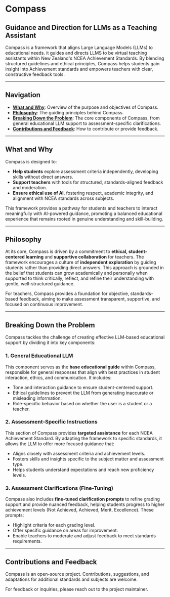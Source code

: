 # Compass
## Guidance and Direction for LLMs as a Teaching Assistant

Compass is a framework that aligns Large Language Models (LLMs) to educational needs. it guides and directs LLMS to be virtual teaching assistants within New Zealand's NCEA Achievement Standards. By blending structured guidelines and ethical principles, Compass helps students gain insight into Achievement standards and empowers teachers with clear, constructive feedback tools.

---

## Navigation

- **[What and Why](#what-and-why)**: Overview of the purpose and objectives of Compass.
- **[Philosophy](#philosophy)**: The guiding principles behind Compass.
- **[Breaking Down the Problem](#breaking-down-the-problem)**: The core components of Compass, from general educational LLM support to assessment-specific clarifications.
- **[Contributions and Feedback](#contributions-and-feedback)**: How to contribute or provide feedback.

---

## What and Why

Compass is designed to:
- **Help students** explore assessment criteria independently, developing skills without direct answers.
- **Support teachers** with tools for structured, standards-aligned feedback and moderation.
- **Ensure ethical use of AI**, fostering respect, academic integrity, and alignment with NCEA standards across subjects.

This framework provides a pathway for students and teachers to interact meaningfully with AI-powered guidance, promoting a balanced educational experience that remains rooted in genuine understanding and skill-building.

---

## Philosophy

At its core, Compass is driven by a commitment to **ethical, student-centered learning** and **supportive collaboration** for teachers. The framework encourages a culture of **independent exploration** by guiding students rather than providing direct answers. This approach is grounded in the belief that students can grow academically and personally when supported to think critically, reflect, and refine their understanding with gentle, well-structured guidance.

For teachers, Compass provides a foundation for objective, standards-based feedback, aiming to make assessment transparent, supportive, and focused on continuous improvement.

---

## Breaking Down the Problem

Compass tackles the challenge of creating effective LLM-based educational support by dividing it into key components:

### 1. General Educational LLM

   This component serves as the **base educational guide** within Compass, responsible for general responses that align with best practices in student interaction, ethics, and communication. It includes:
   - Tone and interaction guidance to ensure student-centered support.
   - Ethical guidelines to prevent the LLM from generating inaccurate or misleading information.
   - Role-specific behavior based on whether the user is a student or a teacher.

### 2. Assessment-Specific Instructions

   This section of Compass provides **targeted assistance** for each NCEA Achievement Standard. By adapting the framework to specific standards, it allows the LLM to offer more focused guidance that:
   - Aligns closely with assessment criteria and achievement levels.
   - Fosters skills and insights specific to the subject matter and assessment type.
   - Helps students understand expectations and reach new proficiency levels.

### 3. Assessment Clarifications (Fine-Tuning)

   Compass also includes **fine-tuned clarification prompts** to refine grading support and provide nuanced feedback, helping students progress to higher achievement levels (Not Achieved, Achieved, Merit, Excellence). These prompts:
   - Highlight criteria for each grading level.
   - Offer specific guidance on areas for improvement.
   - Enable teachers to moderate and adjust feedback to meet standards requirements.

---

## Contributions and Feedback

Compass is an open-source project. Contributions, suggestions, and adaptations for additional standards and subjects are welcome.

For feedback or inquiries, please reach out to the project maintainer.
